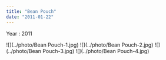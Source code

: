 ```yaml
---
title: "Bean Pouch"
date: "2011-01-22"
---
```


Year : 2011

![](../photo/Bean Pouch-1.jpg)
![](../photo/Bean Pouch-2.jpg)
![](../photo/Bean Pouch-3.jpg)
![](../photo/Bean Pouch-4.jpg)